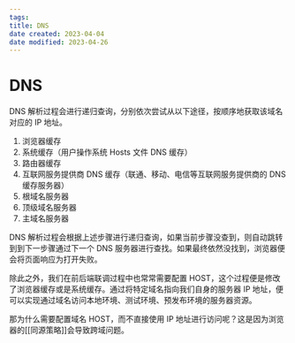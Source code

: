 ```yaml
---
tags:
title: DNS
date created: 2023-04-04
date modified: 2023-04-26
---
```


# DNS

DNS 解析过程会进行递归查询，分别依次尝试从以下途径，按顺序地获取该域名对应的 IP 地址。

1. 浏览器缓存
2. 系统缓存（用户操作系统 Hosts 文件 DNS 缓存）
3. 路由器缓存
4. 互联网服务提供商 DNS 缓存（联通、移动、电信等互联网服务提供商的 DNS 缓存服务器）
5. 根域名服务器
6. 顶级域名服务器
7. 主域名服务器

DNS 解析过程会根据上述步骤进行递归查询，如果当前步骤没查到，则自动跳转到到下一步骤通过下一个 DNS 服务器进行查找。如果最终依然没找到，浏览器便会将页面响应为打开失败。

除此之外，我们在前后端联调过程中也常常需要配置 HOST，这个过程便是修改了浏览器缓存或是系统缓存。通过将特定域名指向我们自身的服务器 IP 地址，便可以实现通过域名访问本地环境、测试环境、预发布环境的服务器资源。

那为什么需要配置域名 HOST，而不直接使用 IP 地址进行访问呢？这是因为浏览器的[[同源策略]]会导致跨域问题。
